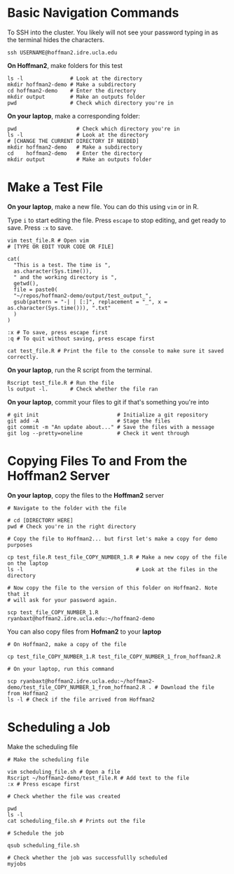 
# Basic Navigation Commands

To SSH into the cluster. You likely will not see your password typing in as the terminal hides the characters.

```
ssh USERNAME@hoffman2.idre.ucla.edu
```

**On Hoffman2**, make folders for this test

```
ls -l               # Look at the directory
mkdir hoffman2-demo # Make a subdirectory
cd hoffman2-demo    # Enter the directory
mkdir output        # Make an outputs folder
pwd                 # Check which directory you're in
```

**On your laptop**, make a corresponding folder:

```
pwd                   # Check which directory you're in
ls -l                 # Look at the directory
# [CHANGE THE CURRENT DIRECTORY IF NEEDED] 
mkdir hoffman2-demo   # Make a subdirectory
cd    hoffman2-demo   # Enter the directory
mkdir output          # Make an outputs folder
```

# Make a Test File

**On your laptop**, make a new file. You can do this using `vim` or in R.  

Type `i` to start editing the file. Press `escape` to stop editing, and get ready to save. Press `:x` to save.

```
vim test_file.R # Open vim
# [TYPE OR EDIT YOUR CODE OR FILE]

cat(
  "This is a test. The time is ",
  as.character(Sys.time()),
  " and the working directory is ",
  getwd(),
  file = paste0(
  "~/repos/hoffman2-demo/output/test_output_",
  gsub(pattern = "-| | [:]", replacement = "_", x = as.character(Sys.time())), ".txt"
  )
)

:x # To save, press escape first
:q # To quit without saving, press escape first

cat test_file.R # Print the file to the console to make sure it saved correctly.
```

**On your laptop**, run the R script from the terminal.

```
Rscript test_file.R # Run the file
ls output -l.       # Check whether the file ran
```

**On your laptop**, commit your files to git if that's something you're into

```
# git init                         # Initialize a git repository
git add -A                         # Stage the files
git commit -m "An update about..." # Save the files with a message
git log --pretty=oneline           # Check it went through
```

# Copying Files To and From the Hoffman2 Server

**On your laptop**, copy the files to the **Hoffman2** server

```
# Navigate to the folder with the file

# cd [DIRECTORY HERE]
pwd # Check you're in the right directory

# Copy the file to Hoffman2... but first let's make a copy for demo purposes

cp test_file.R test_file_COPY_NUMBER_1.R # Make a new copy of the file on the laptop
ls -l                                    # Look at the files in the directory

# Now copy the file to the version of this folder on Hoffman2. Note that it 
# will ask for your password again.

scp test_file_COPY_NUMBER_1.R ryanbaxt@hoffman2.idre.ucla.edu:~/hoffman2-demo
```

You can also copy files from **Hofman2** to your **laptop**

```
# On Hoffman2, make a copy of the file

cp test_file_COPY_NUMBER_1.R test_file_COPY_NUMBER_1_from_hoffman2.R

# On your laptop, run this command

scp ryanbaxt@hoffman2.idre.ucla.edu:~/hoffman2-demo/test_file_COPY_NUMBER_1_from_hoffman2.R . # Download the file from Hoffman2
ls -l # Check if the file arrived from Hoffman2
```

# Scheduling a Job

Make the scheduling file

```
# Make the scheduling file

vim scheduling_file.sh # Open a file
Rscript ~/hoffman2-demo/test_file.R # Add text to the file
:x # Press escape first

# Check whether the file was created

pwd
ls -l
cat scheduling_file.sh # Prints out the file

# Schedule the job

qsub scheduling_file.sh

# Check whether the job was successfullly scheduled
myjobs
```

